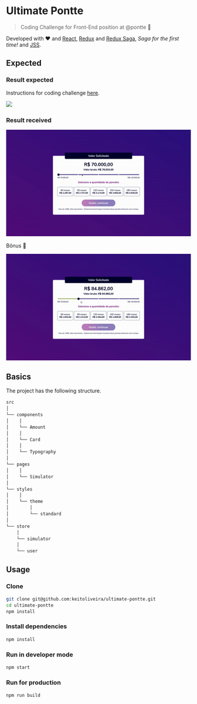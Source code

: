 # Ultimate Pontte
> Coding Challenge for Front-End position at @pontte 💸

Developed with ❤ and [React](https://reactjs.org/), [Redux](https://react-redux.js.org/) and [Redux Saga](https://redux-saga.js.org/), *Saga for the first time!* and [JSS](https://cssinjs.org/react-jss).

## Expected

### Result expected
Instructions for coding challenge [here](https://github.com/pontte/frontend-challenge).

![](https://github.com/pontte/frontend-challenge/raw/master/image/screen.png)

### Result received

![](result-1.gif)

Bônus 🎉

![](result-2.gif)

## Basics

The project has the following structure.

```sh
src
│
└── components
│    │
│    └── Amount
│    │
│    └── Card
│    │
│    └── Typography
│
└── pages
│    │
│    └── Simulator
│
└── styles
│    │
│    └── theme
│        │
│        └── standard
│
└── store
    │
    └── simulator
    │
    └── user
```

## Usage

### Clone

```sh
git clone git@github.com:keitoliveira/ultimate-pontte.git
cd ultimate-pontte
npm install
```

### Install dependencies

```sh
npm install
```

### Run in developer mode

```sh
npm start
```

### Run for production

```sh
npm run build
```

